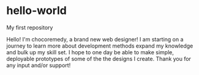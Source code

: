 # hello-world
My first repository

Hello! I'm chocoremedy, a brand new web designer! I am starting on a journey to learn more about development methods expand my knowledge and bulk up my skill set. I hope to one day be able to make simple, deployable prototypes of some of the the designs I create. Thank you for any input and/or support!
